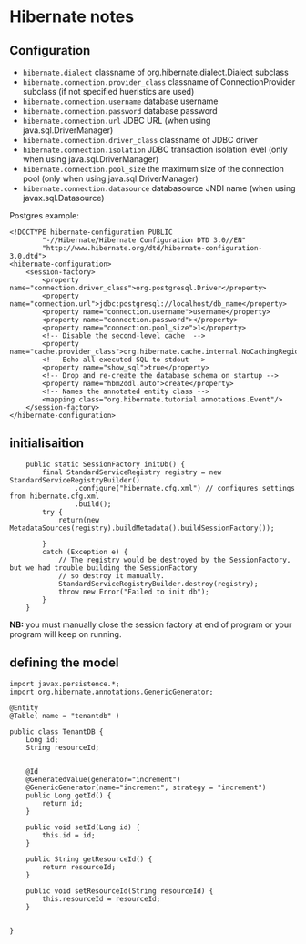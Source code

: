 # Hibernate notes


## Configuration


* `hibernate.dialect`	classname of org.hibernate.dialect.Dialect subclass
* `hibernate.connection.provider_class`	classname of ConnectionProvider subclass (if not specified hueristics are used)
* `hibernate.connection.username`	database username
* `hibernate.connection.password`	database password
* `hibernate.connection.url`	JDBC URL (when using java.sql.DriverManager)
* `hibernate.connection.driver_class`	classname of JDBC driver
* `hibernate.connection.isolation`	JDBC transaction isolation level (only when using java.sql.DriverManager)
* `hibernate.connection.pool_size`	the maximum size of the connection pool (only when using java.sql.DriverManager)
* `hibernate.connection.datasource`	databasource JNDI name (when using javax.sql.Datasource)

Postgres example:

```
<!DOCTYPE hibernate-configuration PUBLIC
        "-//Hibernate/Hibernate Configuration DTD 3.0//EN"
        "http://www.hibernate.org/dtd/hibernate-configuration-3.0.dtd">
<hibernate-configuration>
    <session-factory>
        <property name="connection.driver_class">org.postgresql.Driver</property>
        <property name="connection.url">jdbc:postgresql://localhost/db_name</property>
        <property name="connection.username">username</property>
        <property name="connection.password"></property>
        <property name="connection.pool_size">1</property>
        <!-- Disable the second-level cache  -->
        <property name="cache.provider_class">org.hibernate.cache.internal.NoCachingRegionFactory</property>
        <!-- Echo all executed SQL to stdout -->
        <property name="show_sql">true</property>
        <!-- Drop and re-create the database schema on startup -->
        <property name="hbm2ddl.auto">create</property>
        <!-- Names the annotated entity class -->
        <mapping class="org.hibernate.tutorial.annotations.Event"/>
    </session-factory>
</hibernate-configuration>

```


## initialisaition


```
    public static SessionFactory initDb() {
        final StandardServiceRegistry registry = new StandardServiceRegistryBuilder()
                .configure("hibernate.cfg.xml") // configures settings from hibernate.cfg.xml
                .build();
        try {
            return(new MetadataSources(registry).buildMetadata().buildSessionFactory());

        }
        catch (Exception e) {
            // The registry would be destroyed by the SessionFactory, but we had trouble building the SessionFactory
            // so destroy it manually.
            StandardServiceRegistryBuilder.destroy(registry);
            throw new Error("Failed to init db");
        }
    }

```

**NB:** you must manually close the session factory at end of program or your program will keep on running.

## defining the model


```
import javax.persistence.*;
import org.hibernate.annotations.GenericGenerator;

@Entity
@Table( name = "tenantdb" )

public class TenantDB {
    Long id;
    String resourceId;


    @Id
    @GeneratedValue(generator="increment")
    @GenericGenerator(name="increment", strategy = "increment")
    public Long getId() {
        return id;
    }

    public void setId(Long id) {
        this.id = id;
    }

    public String getResourceId() {
        return resourceId;
    }

    public void setResourceId(String resourceId) {
        this.resourceId = resourceId;
    }


}
```
